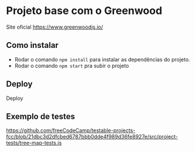 # Projeto base com o Greenwood
Site oficial https://www.greenwoodjs.io/

## Como instalar
- Rodar o comando `npm install` para instalar as dependências do projeto.
- Rodar o comando `npm start` pra subir o projeto

## Deploy
Deploy

## Exemplo de testes
https://github.com/freeCodeCamp/testable-projects-fcc/blob/21dbc3d2dfcbed6787bbb0dde4f989d36fe8927e/src/project-tests/tree-map-tests.js